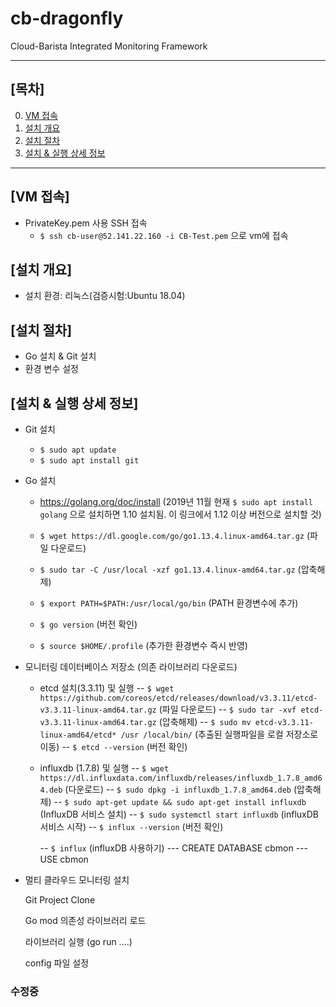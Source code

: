 # cb-dragonfly
Cloud-Barista Integrated Monitoring Framework

***

## [목차]

0. [VM 접속](#vm-접속)
1. [설치 개요](#설치-개요)
2. [설치 절차](#설치-절차)
3. [설치 & 실행 상세 정보](#설치--실행-상세-정보)

***


## [VM 접속]

- PrivateKey.pem 사용 SSH 접속
  - `$ ssh cb-user@52.141.22.160 -i CB-Test.pem` 으로 vm에 접속

## [설치 개요]
- 설치 환경: 리눅스(검증시험:Ubuntu 18.04)

## [설치 절차]

- Go 설치 & Git 설치
- 환경 변수 설정

## [설치 & 실행 상세 정보]

- Git 설치
  - `$ sudo apt update`
  - `$ sudo apt install git`

- Go 설치
  - https://golang.org/doc/install 
  (2019년 11월 현재 `$ sudo apt install golang` 으로 설치하면 1.10 설치됨. 이 링크에서 1.12 이상 버전으로 설치할 것)
  - `$ wget https://dl.google.com/go/go1.13.4.linux-amd64.tar.gz` (파일 다운로드)
  - `$ sudo tar -C /usr/local -xzf go1.13.4.linux-amd64.tar.gz` (압축해제)
  - `$ export PATH=$PATH:/usr/local/go/bin` (PATH 환경변수에 추가)
  - `$ go version` (버전 확인)
  
  - `$ source $HOME/.profile` (추가한 환경변수 즉시 반영)

- 모니터링 데이터베이스 저장소 (의존 라이브러리 다운로드)
  - etcd 설치(3.3.11) 및 실행
    -- `$ wget https://github.com/coreos/etcd/releases/download/v3.3.11/etcd-v3.3.11-linux-amd64.tar.gz` (파일 다운로드)
    -- `$ sudo tar -xvf etcd-v3.3.11-linux-amd64.tar.gz` (압축해제)
    -- `$ sudo mv etcd-v3.3.11-linux-amd64/etcd* /usr /local/bin/` (추출된 실행파일을 로컬 저장소로 이동)
    -- `$ etcd --version` (버전 확인)
   
  - influxdb (1.7.8) 및 실행
    -- `$ wget https://dl.influxdata.com/influxdb/releases/influxdb_1.7.8_amd64.deb` (다운로드)
    -- `$ sudo dpkg -i influxdb_1.7.8_amd64.deb` (압축해제)
    -- `$ sudo apt-get update && sudo apt-get install influxdb` (InfluxDB 서비스 설치)
    -- `$ sudo systemctl start influxdb` (influxDB 서비스 시작)
    -- `$ influx --version` (버전 확인)
    
    -- `$ influx` (influxDB 사용하기)
    --- CREATE DATABASE cbmon
    --- USE cbmon

- 멀티 클라우드 모니터링 설치

    Git Project Clone
    
    Go mod 의존성 라이브러리 로드
    
    라이브러리 실행 (go run ....)
    
    config 파일 설정

  
### 수정중
